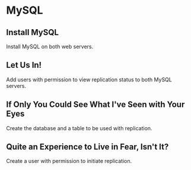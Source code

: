 # MySQL

## Install MySQL
Install MySQL on both web servers.

## Let Us In!
Add users with permission to view replication status to both MySQL servers.

## If Only You Could See What I've Seen with Your Eyes
Create the database and a table to be used with replication.

## Quite an Experience to Live in Fear, Isn't It?
Create a user with permission to initiate replication.
